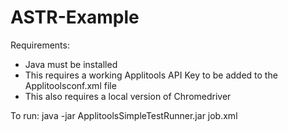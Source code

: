 # ASTR-Example

Requirements:
* Java must be installed
* This requires a working Applitools API Key to be added to the Applitoolsconf.xml file
* This also requires a local version of Chromedriver

To run:
java -jar ApplitoolsSimpleTestRunner.jar job.xml
